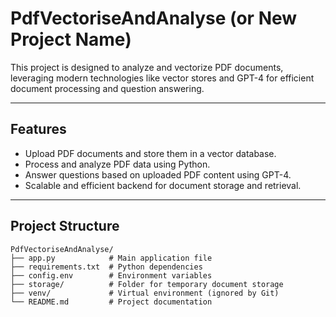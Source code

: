 # PdfVectoriseAndAnalyse (or New Project Name)

This project is designed to analyze and vectorize PDF documents, leveraging modern technologies like vector stores and GPT-4 for efficient document processing and question answering.

---

## Features

- Upload PDF documents and store them in a vector database.
- Process and analyze PDF data using Python.
- Answer questions based on uploaded PDF content using GPT-4.
- Scalable and efficient backend for document storage and retrieval.

---

## Project Structure

```plaintext
PdfVectoriseAndAnalyse/
├── app.py            # Main application file
├── requirements.txt  # Python dependencies
├── config.env        # Environment variables
├── storage/          # Folder for temporary document storage
├── venv/             # Virtual environment (ignored by Git)
└── README.md         # Project documentation
